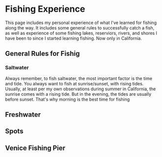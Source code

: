 # Fishing Experience

This page includes my personal experience of what I've learned for fishing along the way. It includes some general rules to successfully catch a fish, as well as experience of some fishing lakes, reserviors, rivers, and shores I have been to since I started learning fishing. Now only in California.

## General Rules for Fishig

### Saltwater
Always remember, to fish saltwater, the most important factor is the time and tide. You always want to fish at sunrise/sunset, with rising tides. Usually, at least per my own observations during summer in California, the sunrise comes with a rising tide. But in the evening, the tides are usually before sunset. That's why morning is the best time for fishing

## Freshwater


## Spots
## Venice Fishing Pier
